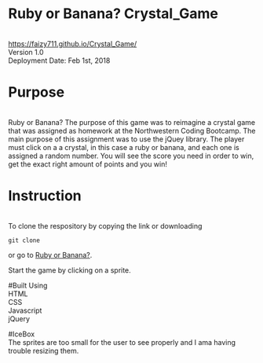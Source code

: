 # Ruby or Banana? Crystal_Game

\
<https://faizy711.github.io/Crystal_Game/>\
Version 1.0 \
Deployment Date: Feb 1st, 2018

# Purpose
\
Ruby or Banana? The purpose of this game was to reimagine a crystal game that was assigned as homework at the Northwestern Coding Bootcamp. The main purpose of this assignment was to use the jQuey library. The player must click on a a crystal, in this case a ruby or banana, and each one is assigned a random number. You will see the score you need in order to win, get the exact right amount of points and you win!

# Instruction
\
To clone the respository by copying the link or downloading

```
git clone
```
or go to <a href="https://faizy711.github.io/Crystal_Game/" target="_blank">Ruby or Banana?</a>.

Start the game by clicking on a sprite.

#Built Using
\
HTML\
CSS\
Javascript\
jQuery

#IceBox
\
The sprites are too small for the user to see properly and I ama having trouble resizing them.

